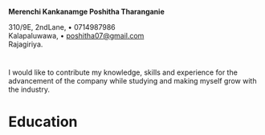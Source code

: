
**Merenchi Kankanamge Poshitha Tharanganie**

310/9E, 2ndLane,					                                                        • 0714987986                                           
Kalapaluwawa,					                                                            • poshitha07@gmail.com                                
Rajagiriya. 
#

I would like to contribute my knowledge, skills and experience for the advancement of the company while studying and making myself grow with the industry. 

# Education




